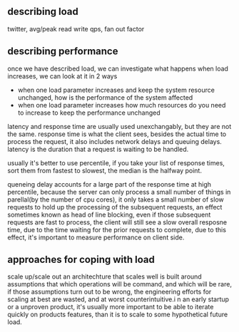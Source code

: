 ## describing load
twitter, avg/peak read write qps, fan out factor

## describing performance
once we have described load, we can investigate what happens when load increases, we can look at it in 2 ways
- when one load parameter increases and keep the system resource unchanged, how is the performance of the system affected
- when one load parameter increases how much resources do you need to increase to keep the performance unchanged

latency and response time are usually used unexchangably, but they are not the same. response time is what the client sees, besides the actual time to process the request, it also includes network delays and queuing delays. latency is the duration that a request is waiting to be handled.

usually it's better to use percentile, if you take your list of response times, sort them from fastest to slowest, the median is the halfway point.

queneing delay accounts for a large part of the response time at high percentile, because the server can only process a small number of things in parellal(by the number of cpu cores), it only takes a small number of slow requests to hold up the processing of the subsequent requests, an effect sometimes known as head of line blocking, even if those subsequent requests are fast to process, the client will still see a slow overall resposne time, due to the time waiting for the prior requests to complete, due to this effect, it's important to measure performance on client side.

## approaches for coping with load
scale up/scale out
an architechture that scales well is built around assumptions that which operations will be command, and which will be rare, if those assumptions turn out to be wrong, the engineering efforts for scaling at best are wasted, and at worst counterintuitive.i n an early startup or a unproven product, it's usually more important to be able to iterate quickly on products features, than it is to scale to some hypothetical future load.

